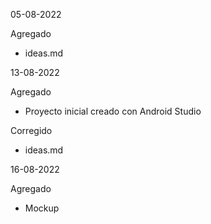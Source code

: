 05-08-2022

Agregado
* ideas.md

13-08-2022

Agregado
* Proyecto inicial creado con Android Studio

Corregido
* ideas.md

16-08-2022

Agregado
* Mockup
